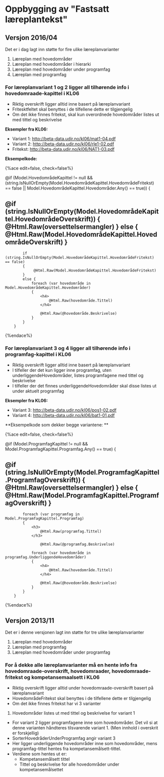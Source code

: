 # Oppbygging av "Fastsatt læreplantekst"

## Versjon 2016/04

Det er i dag lagt inn støtte for fire ulike læreplanvarianter
1.	Læreplan med hovedområder
2.	Læreplan med hovedområder i hierarki
3.	Læreplan med hovedområder under programfag
4.	Læreplan med programfag

### For læreplanvariant 1 og 2 ligger all tilhørende info i hovedomraade-kapittel i KL06

* Riktig overskrift ligger alltid inne basert på læreplanvariant
* Fritesktfeltet skal benyttes i de tilfellene dette er tilgjengelig
* Om det ikke finnes fritekst, skal kun overordnede hovedområder listes ut med tittel og beskrivelse

**Eksempler fra KL06:**
* Variant 1: http://beta-data.udir.no/kl06/mat1-04.pdf
* Variant 2: http://beta-data.udir.no/kl06/rle1-02.pdf
* Fritekst: http://beta-data.udir.no/kl06/NAT1-03.pdf

**Eksempelkode:**

{%ace edit=false, check=false%}

@if (Model.HovedområdeKapittel != null && (string.IsNullOrEmpty(Model.HovedområdeKapittel.HovedområdeFritekst) == false || Model.HovedområdeKapittel.Hovedområder.Any() == true))
        {
            <h2>
                @if (string.IsNullOrEmpty(Model.HovedområdeKapittel.HovedområdeOverskrift))
                {
                    @Html.Raw(oversettelsermangler)
                }
                else
                {
                    @Html.Raw(Model.HovedområdeKapittel.HovedområdeOverskrift)
                }
            </h2>

            if (string.IsNullOrEmpty(Model.HovedområdeKapittel.HovedområdeFritekst) == false)
            {
                 @Html.Raw(Model.HovedområdeKapittel.HovedområdeFritekst)
            }
            else {
                foreach (var hovedområde in Model.HovedområdeKapittel.Hovedområder)
                {
                    <h4>
                        @Html.Raw(hovedområde.Tittel)
                    </h4>

                    @Html.Raw(@hovedområde.Beskrivelse)
                }
            }
        }
{%endace%}

### For læreplanvariant 3 og 4 ligger all tilhørende info i programfag-kapittel i KL06

* Riktig overskrift ligger alltid inne basert på læreplanvariant
* I tilfeller der det kun ligger inne  programfag, uten underliggendeHovedområder, listes programfagene med tittel og beskrivelse
* I tilfeller der det finnes underliggendeHovedområder skal disse listes ut under aktuelt programfag

**Eksempler fra KL06:**
* Variant 3: http://beta-data.udir.no/kl06/pos1-02.pdf
* Variant 4: http://beta-data.udir.no/kl06/bat1-01.pdf

**Eksempelkode som dekker begge variantene: **

{%ace edit=false, check=false%}

@if (Model.ProgramfagKapittel != null && Model.ProgramfagKapittel.Programfag.Any() == true)
        {
            <h2>
                @if (string.IsNullOrEmpty(Model.ProgramfagKapittel.ProgramfagOverskrift))
                {
                    @Html.Raw(oversettelsermangler)
                }
                else
                {
                    @Html.Raw(Model.ProgramfagKapittel.ProgramfagOverskrift)
                }
            </h2>

            foreach (var programfag in Model.ProgramfagKapittel.Programfag)
            {
                <h3>
                    @Html.Raw(programfag.Tittel)
                </h3>

                    @Html.Raw(@programfag.Beskrivelse)

                foreach (var hovedområde in programfag.UnderliggendeHovedområder)
                {
                    <h4>
                        @Html.Raw(hovedområde.Tittel)
                    </h4>

                    @Html.Raw(@hovedområde.Beskrivelse)
                }
            }
        }
{%endace%}

## Versjon 2013/11

Det er i denne versjonen lagt inn støtte for tre ulike læreplanvarianter
1.	Læreplan med hovedområder
2.	Læreplan med programfag
3.	Læreplan med hovedområder under programfag

### For å dekke alle læreplanvarianter må en hente info fra hovedomraade-overskrift, hovedomraader, hovedomraade-fritekst og kompetansemaalsett i KL06

* Riktig overskrift ligger alltid under hovedomraade-overskrift basert på læreplanvariant
* HovedområdeFritekst skal benyttes i de tilfellene dette er tilgjengelig
* Om det ikke finnes fritekst har vi 3 varianter


 1. Hovedområder listes ut med tittel og beskrivelse for variant 1
 * For variant 2 ligger programfagene inne som hovedområder. Det vil si at denne varianten håndteres tilsvarende variant 1. (Men innhold i overskrit er forskjellig)
 * SorterHovedråderUnderProgramfag angir variant 3
  * Her ligger underliggende hovedområder inne som hovedområder, mens programfag-tittel hentes fra kompetansemålsett-tittel.
  * Verdiene som hentes ut er:
    * Kompetansemålsett tittel
    * Tittel og beskrivelse for alle hovedområder under kompetansemålsettet



